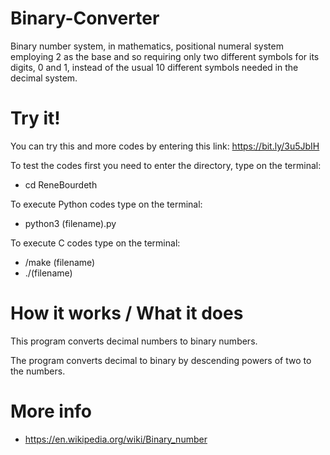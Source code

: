 # Binary-Converter

Binary number system, in mathematics, positional numeral system employing 2 as the base and so requiring only two different symbols for its digits, 0 and 1, instead of the usual 10 different symbols needed in the decimal system.

# Try it!
You can try this and more codes by entering this link: https://bit.ly/3u5JbIH

To test the codes first you need to enter the directory, type on the terminal:
- cd ReneBourdeth

To execute Python codes type on the terminal: 
- python3 (filename).py

To execute C codes type on the terminal: 
- /make (filename)
- ./(filename)

# How it works / What it does

This program converts decimal numbers to binary numbers.

The program converts decimal to binary by descending powers of two to the numbers.

# More info
- https://en.wikipedia.org/wiki/Binary_number
